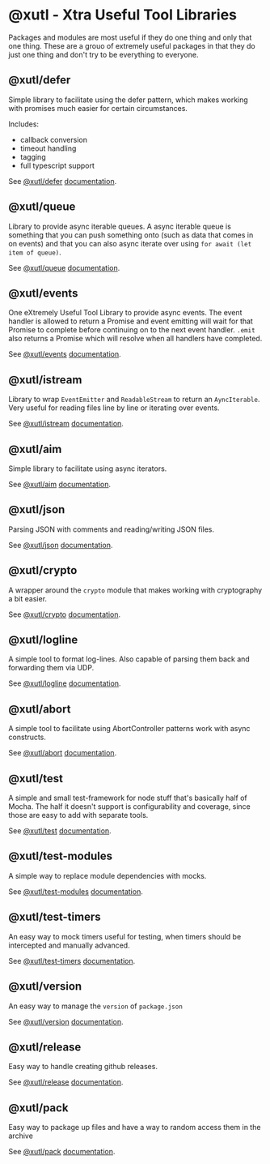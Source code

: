 # @xutl - Xtra Useful Tool Libraries

Packages and modules are most useful if they do one thing and only that one thing. These are a grouo of extremely useful packages in that they do just one thing and don't try to be everything to everyone.

## @xutl/defer

Simple library to facilitate using the defer pattern, which makes working with promises much easier for certain circumstances.

Includes:

- callback conversion
- timeout handling
- tagging
- full typescript support

See [@xutl/defer](https://github.com/xutl-es/defer/) [documentation](./defer.md).

## @xutl/queue

Library to provide async iterable queues. A async iterable queue is something that you can push something onto (such as data that comes in on events) and that you can also async iterate over using `for await (let item of queue)`.

See [@xutl/queue](https://github.com/xutl-es/queue/) [documentation](./queue.md).

## @xutl/events

One eXtremely Useful Tool Library to provide async events. The event handler is allowed to return a Promise and
event emitting will wait for that Promise to complete before continuing on to the next event handler. `.emit` also returns a Promise
which will resolve when all handlers have completed.

See [@xutl/events](https://github.com/xutl-es/events/) [documentation](./events.md).

## @xutl/istream

Library to wrap `EventEmitter` and `ReadableStream` to return an `AyncIterable`. Very useful for reading files line by line or iterating over events.

See [@xutl/istream](https://github.com/xutl-es/istream/) [documentation](./istream.md).

## @xutl/aim

Simple library to facilitate using async iterators.

See [@xutl/aim](https://github.com/xutl-es/aim/) [documentation](./aim.md).

## @xutl/json

Parsing JSON with comments and reading/writing JSON files.

See [@xutl/json](https://github.com/xutl-es/json/) [documentation](./json.md).

## @xutl/crypto

A wrapper around the `crypto` module that makes working with cryptography a bit easier.

See [@xutl/crypto](https://github.com/xutl-es/crypto/) [documentation](./crypto.md).

## @xutl/logline

A simple tool to format log-lines. Also capable of parsing them back and forwarding them via UDP.

See [@xutl/logline](https://github.com/xutl-es/logline/) [documentation](./logline.md).

## @xutl/abort

A simple tool to facilitate using AbortController patterns work with async constructs.

See [@xutl/abort](https://github.com/xutl-es/abort/) [documentation](./abort.md).

## @xutl/test

A simple and small test-framework for node stuff that's basically half of Mocha. The half it doesn't support is configurability and coverage, since those are easy to add with separate tools.

See [@xutl/test](https://github.com/xutl-es/test/) [documentation](./test.md).

## @xutl/test-modules

A simple way to replace module dependencies with mocks.

See [@xutl/test-modules](https://github.com/xutl-es/test-modules/) [documentation](./test-modules.md).

## @xutl/test-timers

An easy way to mock timers useful for testing, when timers should be intercepted and manually advanced.

See [@xutl/test-timers](https://github.com/xutl-es/test-timers/) [documentation](./test-timers.md).

## @xutl/version

An easy way to manage the `version` of `package.json`

See [@xutl/version](https://github.com/xutl-es/version/) [documentation](./version.md).

## @xutl/release

Easy way to handle creating github releases.

See [@xutl/release](https://github.com/xutl-es/release/) [documentation](./release.md).

## @xutl/pack

Easy way to package up files and have a way to random access them in the archive

See [@xutl/pack](https://github.com/xutl-es/pack/) [documentation](./pack.md).
